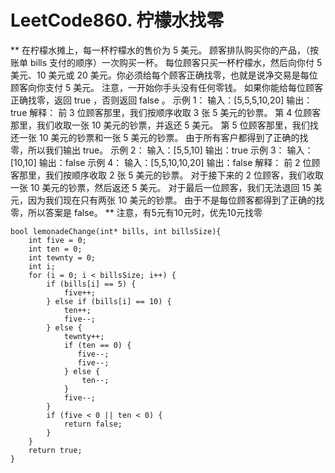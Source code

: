 # LeetCode860. 柠檬水找零
**
在柠檬水摊上，每一杯柠檬水的售价为 5 美元。
顾客排队购买你的产品，（按账单 bills 支付的顺序）一次购买一杯。
每位顾客只买一杯柠檬水，然后向你付 5 美元、10 美元或 20 美元。你必须给每个顾客正确找零，也就是说净交易是每位顾客向你支付 5 美元。
注意，一开始你手头没有任何零钱。
如果你能给每位顾客正确找零，返回 true ，否则返回 false 。
示例 1：
输入：[5,5,5,10,20]
输出：true
解释：
前 3 位顾客那里，我们按顺序收取 3 张 5 美元的钞票。
第 4 位顾客那里，我们收取一张 10 美元的钞票，并返还 5 美元。
第 5 位顾客那里，我们找还一张 10 美元的钞票和一张 5 美元的钞票。
由于所有客户都得到了正确的找零，所以我们输出 true。
示例 2：
输入：[5,5,10]
输出：true
示例 3：
输入：[10,10]
输出：false
示例 4：
输入：[5,5,10,10,20]
输出：false
解释：
前 2 位顾客那里，我们按顺序收取 2 张 5 美元的钞票。
对于接下来的 2 位顾客，我们收取一张 10 美元的钞票，然后返还 5 美元。
对于最后一位顾客，我们无法退回 15 美元，因为我们现在只有两张 10 美元的钞票。
由于不是每位顾客都得到了正确的找零，所以答案是 false。
**
注意，有5元有10元时，优先10元找零
```
bool lemonadeChange(int* bills, int billsSize){
    int five = 0;
    int ten = 0;
    int tewnty = 0;
    int i;
    for (i = 0; i < billsSize; i++) {
        if (bills[i] == 5) {
            five++;
        } else if (bills[i] == 10) {
            ten++;
            five--;
        } else {
            tewnty++;
            if (ten == 0) {
               five--;
               five--; 
            } else {
                ten--;
            }
            five--;  
        }
        if (five < 0 || ten < 0) {
            return false;
        }
    }
    return true;
}


```